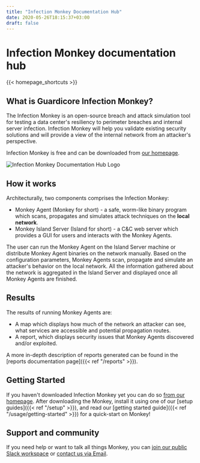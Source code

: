 ```yaml
---
title: "Infection Monkey Documentation Hub"
date: 2020-05-26T18:15:37+03:00
draft: false
---
```


# Infection Monkey documentation hub

{{< homepage_shortcuts >}}

## What is Guardicore Infection Monkey?

The Infection Monkey is an open-source breach and attack simulation tool for
testing a data center's resiliency to perimeter breaches and internal server
infection. Infection Monkey will help you validate existing security solutions
and will provide a view of the internal network from an attacker's perspective.

Infection Monkey is free and can be downloaded from [our
homepage](https://www.akamai.com/infectionmonkey).

![Infection Monkey Documentation Hub
Logo](/images/monkey-teacher.svg?height=400px "Infection Monkey Documentation
Hub Logo")

## How it works

Architecturally, two components comprises the Infection Monkey:

* Monkey Agent (Monkey for short) - a safe, worm-like binary program which
  scans, propagates and simulates attack techniques on the **local network**.
* Monkey Island Server (Island for short) - a C&C web server which provides a
  GUI for users and interacts with the Monkey Agents.

The user can run the Monkey Agent on the Island Server machine or distribute
Monkey Agent binaries on the network manually. Based on the configuration
parameters, Monkey Agents scan, propagate and simulate an attacker's behavior
on the local network. All the information gathered about the network is
aggregated in the Island Server and displayed once all Monkey Agents are
finished.

## Results

The results of running Monkey Agents are:
 - A map which displays how much of the network an attacker can see, what
   services are accessible and potential propagation routes.
 - A report, which displays security issues that Monkey Agents
   discovered and/or exploited.

A more in-depth description of reports generated can be found in the [reports
documentation page]({{< ref "/reports" >}}).

## Getting Started

If you haven't downloaded Infection Monkey yet you can do so [from our
homepage](https://www.akamai.com/infectionmonkey#download). After downloading
the Monkey, install it using one of our [setup guides]({{< ref "/setup" >}}),
and read our [getting started guide]({{< ref "/usage/getting-started" >}}) for
a quick-start on Monkey!

## Support and community

If you need help or want to talk all things Monkey, you can [join our public
Slack
workspace](https://join.slack.com/t/infectionmonkey/shared_invite/enQtNDU5MjAxMjg1MjU1LWM0NjVmNWE2ZTMzYzAxOWJiYmMxMzU0NWU3NmUxYjcyNjk0YWY2MDkwODk4NGMyNDU4NzA4MDljOWNmZWViNDU)
or [contact us via Email](mailto:support@infectionmonkey.com).
